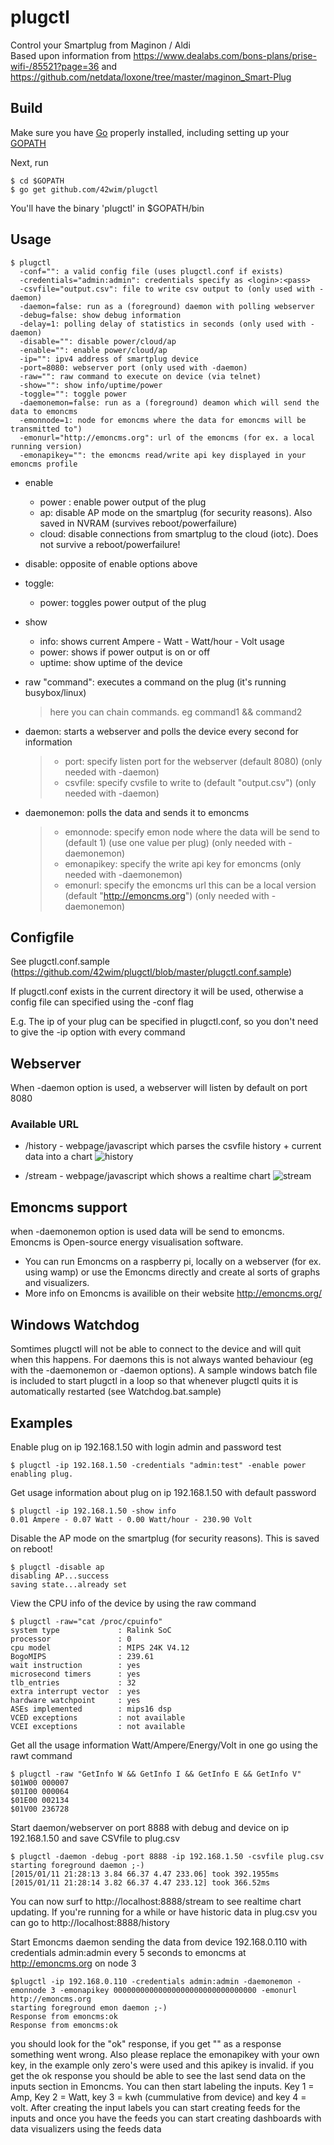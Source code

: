 # plugctl

Control your Smartplug from Maginon / Aldi  
Based upon information from https://www.dealabs.com/bons-plans/prise-wifi-/85521?page=36 and https://github.com/netdata/loxone/tree/master/maginon_Smart-Plug

## Build
Make sure you have [Go](https://golang.org/doc/install) properly installed, including setting up your [GOPATH](https://golang.org/doc/code.html#GOPATH)

Next, run

 ```
 $ cd $GOPATH
 $ go get github.com/42wim/plugctl
 ```

 You'll have the binary 'plugctl' in $GOPATH/bin

## Usage
```
$ plugctl
  -conf="": a valid config file (uses plugctl.conf if exists)
  -credentials="admin:admin": credentials specify as <login>:<pass>
  -csvfile="output.csv": file to write csv output to (only used with -daemon)
  -daemon=false: run as a (foreground) daemon with polling webserver
  -debug=false: show debug information
  -delay=1: polling delay of statistics in seconds (only used with -daemon)
  -disable="": disable power/cloud/ap
  -enable="": enable power/cloud/ap
  -ip="": ipv4 address of smartplug device
  -port=8080: webserver port (only used with -daemon)
  -raw="": raw command to execute on device (via telnet)
  -show="": show info/uptime/power
  -toggle="": toggle power
  -daemonemon=false: run as a (foreground) deamon which will send the data to emoncms
  -emonnode=1: node for emoncms where the data for emoncms will be transmitted to")
  -emonurl="http://emoncms.org": url of the emoncms (for ex. a local running version)
  -emonapikey="": the emoncms read/write api key displayed in your emoncms profile
```

- enable
  * power : enable power output of the plug  
  * ap: disable AP mode on the smartplug (for security reasons). Also saved in NVRAM (survives reboot/powerfailure)  
  * cloud: disable connections from smartplug to the cloud (iotc). Does not survive a reboot/powerfailure!  

- disable: opposite of enable options above  

- toggle:
  * power: toggles power output of the plug

- show
  * info: shows current Ampere - Watt - Watt/hour - Volt usage  
  * power: shows if power output is on or off
  * uptime: show uptime of the device
   
- raw "command": executes a command on the plug (it's running busybox/linux)  
   > here you can chain commands. eg command1 && command2 

- daemon: starts a webserver and polls the device every second for information  
   > - port: specify listen port for the webserver (default 8080) (only needed with -daemon)
   > - csvfile: specify cvsfile to write to (default "output.csv") (only needed with -daemon)

- daemonemon: polls the data and sends it to emoncms
   > - emonnode: specify emon node where the data will be send to (default 1) (use one value per plug) (only needed with -daemonemon)
   > - emonapikey: specify the write api key for emoncms (only needed with -daemonemon)  
   > - emonurl: specify the emoncms url this can be a local version (default "http://emoncms.org") (only needed with -daemonemon)

## Configfile
See plugctl.conf.sample (https://github.com/42wim/plugctl/blob/master/plugctl.conf.sample)

If plugctl.conf exists in the current directory it will be used, otherwise a config file can specified using the -conf flag  

E.g. The ip of your plug can be specified in plugctl.conf, so you don't need to give the -ip option with every command  

## Webserver
When -daemon option is used, a webserver will listen by default on port 8080

### Available URL
  * /history - webpage/javascript which parses the csvfile history + current data into a chart
    ![history](http://snag.gy/629gM.jpg)

  * /stream - webpage/javascript which shows a realtime chart
    ![stream](http://snag.gy/dCYY0.jpg)

## Emoncms support
when -daemonemon option is used data will be send to emoncms. Emoncms is Open-source energy visualisation software.

  * You can run Emoncms on a raspberry pi, locally on a webserver (for ex. using wamp) or use the Emoncms directly and create al sorts of graphs
    and visualizers.
  * More info on Emoncms is availible on their website http://emoncms.org/
  
 ## Windows Watchdog
 Somtimes plugctl will not be able to connect to the device and will quit when this happens. For daemons this is not always
 wanted behaviour (eg with the -daemonemon or -daemon options). A sample windows batch file is included to start plugctl in a loop so that whenever plugctl quits
 it is automatically restarted (see Watchdog.bat.sample)

## Examples
Enable plug on ip 192.168.1.50 with login admin and password test

```
$ plugctl -ip 192.168.1.50 -credentials "admin:test" -enable power
enabling plug.
```

Get usage information about plug on ip 192.168.1.50 with default password
```
$ plugctl -ip 192.168.1.50 -show info
0.01 Ampere - 0.07 Watt - 0.00 Watt/hour - 230.90 Volt
```

Disable the AP mode on the smartplug (for security reasons). This is saved on reboot!
```
$ plugctl -disable ap
disabling AP...success
saving state...already set
```

View the CPU info of the device by using the raw command
```
$ plugctl -raw="cat /proc/cpuinfo"
system type             : Ralink SoC
processor               : 0
cpu model               : MIPS 24K V4.12
BogoMIPS                : 239.61
wait instruction        : yes
microsecond timers      : yes
tlb_entries             : 32
extra interrupt vector  : yes
hardware watchpoint     : yes
ASEs implemented        : mips16 dsp
VCED exceptions         : not available
VCEI exceptions         : not available
```

Get all the usage information Watt/Ampere/Energy/Volt in one go using the rawt command
```
$ plugctl -raw "GetInfo W && GetInfo I && GetInfo E && GetInfo V"
$01W00 000007
$01I00 000064
$01E00 002134
$01V00 236728
```

Start daemon/webserver on port 8888 with debug and device on ip 192.168.1.50 and save CSVfile to plug.csv
```
$ plugctl -daemon -debug -port 8888 -ip 192.168.1.50 -csvfile plug.csv
starting foreground daemon ;-)
[2015/01/11 21:28:13 3.84 66.37 4.47 233.06] took 392.1955ms
[2015/01/11 21:28:14 3.82 66.37 4.47 233.12] took 366.52ms
```

You can now surf to http://localhost:8888/stream to see realtime chart updating.
If you're running for a while or have historic data in plug.csv you can go to http://localhost:8888/history

Start Emoncms daemon sending the data from device 192.168.0.110 with credentials admin:admin every 5 seconds to emoncms at http://emoncms.org on node 3
```
$plugctl -ip 192.168.0.110 -credentials admin:admin -daemonemon -emonnode 3 -emonapikey 00000000000000000000000000000000 -emonurl http://emoncms.org 
starting foreground emon daemon ;-)
Response from emoncms:ok
Response from emoncms:ok
```

you should look for the "ok" response, if you get "" as a response something went wrong. Also please replace the emonapikey with your own key, in the example
only zero's were used and this apikey is invalid. if you get the ok response you should be able to see the last send data on the inputs section in Emoncms.
You can then start labeling the inputs. Key 1 = Amp, Key 2 = Watt, key 3 = kwh (cummulative from device) and key 4 = volt. After creating the input labels 
you can start creating feeds for the inputs and once you have the feeds you can start creating dashboards with data visualizers using the feeds data